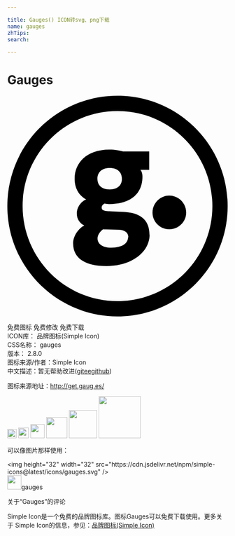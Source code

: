 ```yaml
---

title: Gauges() ICON转svg、png下载
name: gauges
zhTips: 
search: 

---
```


# Gauges  <small style="font-size: 60%;font-weight: 100"></small>

<div id="svg" class="svg-wrap">
<svg role="img" viewBox="0 0 24 24" xmlns="http://www.w3.org/2000/svg"><title>Gauges icon</title><path d="M12.6 12.635l-1.125-.053c-.945-.033-1.197-.083-1.197-.435 0-.135.1-.318.303-.42.167.036.337.053.507.053 2.415 0 3.63-1.17 3.63-2.98 0-.3-.074-.57-.225-.735h.96v-2.01H12.6c-.472-.115-.892-.2-1.465-.2-2.543 0-3.804 1.474-3.804 3.18 0 1.07.506 1.84 1.26 2.242-.584.234-1.022.87-1.022 1.54 0 .586.322 1.054.81 1.287-.64.336-1.215 1.155-1.215 1.94 0 1.66 1.35 2.476 3.64 2.476 2.873 0 4.695-1.604 4.695-3.41h-.018c0-1.674-1.078-2.41-2.88-2.475zm-1.462-4.78c.895 0 1.342.48 1.342 1.193 0 .71-.5 1.14-1.325 1.14-.893 0-1.342-.445-1.342-1.173 0-.68.483-1.16 1.325-1.16zm2.008 7.554c0 .63-.612 1.113-1.82 1.113-.944 0-1.5-.405-1.5-1.002 0-.353.226-.708.6-.997.09.015.226 0 .33.015l1.35.032c.796.033 1.08.388 1.08.84h-.04zM17.637 10.854v.002c-.99 0-1.824.834-1.824 1.845 0 1.01.834 1.823 1.824 1.823 1.01 0 1.846-.814 1.846-1.824 0-1.01-.837-1.846-1.846-1.846zM12 0C5.373 0 0 5.373 0 12s5.373 12 12 12 12-5.373 12-12S18.627 0 12 0zm0 22.335C6.293 22.335 1.665 17.708 1.665 12 1.665 6.293 6.293 1.665 12 1.665c5.708 0 10.335 4.628 10.335 10.335 0 5.708-4.627 10.335-10.335 10.335z"/></svg>
</div>
<detail full-name='gauges'></detail>

<div class="detail-page">
<p>
<span><span class="badge-success badge">免费图标</span> <span class="badge-success badge">免费修改</span>  <span class="badge-success badge">免费下载</span> </span>
<br/>
<span>
ICON库：
<span class="badge-secondary badge">品牌图标(Simple Icon)</span> 
</span>
<br/>
<span>
CSS名称：
<span class="badge-secondary badge">gauges</span> 
</span>

<br/>
<span>
版本：
<span class="badge-secondary badge">2.8.0</span> 
</span>
<br/>
<span>图标来源/作者：<span class="badge-light badge">Simple Icon</span></span> 
<br/>
<span class="zh-detail">中文描述：暂无<span class="help-link"><span>帮助改进</span>(<a href="https://gitee.com/liuwave/icon-helper/edit/master/json/brands/gauges.json" target="_blank" rel="noopener noreferrer">gitee</a><a href="https://github.com/liuwave/icon-helper/edit/master/json/brands/gauges.json" target="_blank" rel="noopener noreferrer">github</a></span>)</span><br/>
</p>
</div><div class="description description alert alert-light"><p>图标来源地址：<a href="http://get.gaug.es/" target="_blank" rel="noopener noreferrer">http://get.gaug.es/</a></p></div>
<div class="alert alert-dark">
<img height="21" width="21" src="https://cdn.jsdelivr.net/npm/simple-icons@latest/icons/gauges.svg" />
<img height="24" width="24" src="https://cdn.jsdelivr.net/npm/simple-icons@latest/icons/gauges.svg" />
<img height="32" width="32" src="https://cdn.jsdelivr.net/npm/simple-icons@latest/icons/gauges.svg" />
<img height="48" width="48" src="https://cdn.jsdelivr.net/npm/simple-icons@latest/icons/gauges.svg" />
<img height="64" width="64" src="https://cdn.jsdelivr.net/npm/simple-icons@latest/icons/gauges.svg" />
<img height="96" width="96" src="https://cdn.jsdelivr.net/npm/simple-icons@latest/icons/gauges.svg" />

</div>
<div>
  <p>可以像图片那样使用：    
  </p>
  <div class="alert alert-primary" style="font-size: 14px">
    &lt;img height="32" width="32" src="https://cdn.jsdelivr.net/npm/simple-icons@latest/icons/gauges.svg" /&gt;
    <copy-btn content='<img height="32" width="32" src="https://cdn.jsdelivr.net/npm/simple-icons@latest/icons/gauges.svg" />'></copy-btn>
  </div>
  <div class="alert alert-secondary">
    <img height="32" width="32" src="https://cdn.jsdelivr.net/npm/simple-icons@latest/icons/gauges.svg" />gauges
    <copy-btn content="gauges" btn-title="复制图标名称"></copy-btn>
  </div>
</div>

<Vssue title="关于“Gauges”的评论" >关于“Gauges”的评论</Vssue>


<div><p>Simple Icon是一个免费的品牌图标库。图标Gauges可以免费下载使用。更多关于  Simple Icon的信息，参见：<a target="_blank" href="https://iconhelper.cn/brands.html">品牌图标(Simple Icon)</a>
</p></div>
